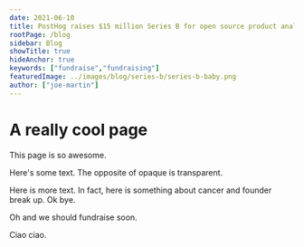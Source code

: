```yaml
---
date: 2021-06-10
title: PostHog raises $15 million Series B for open source product analytics
rootPage: /blog
sidebar: Blog
showTitle: true
hideAnchor: true
keywords: ["fundraise","fundraising"]
featuredImage: ../images/blog/series-b/series-b-baby.png
author: ["joe-martin"]
---
```


# A really cool page

This page is so awesome.

Here's some text. The opposite of opaque is transparent.

Here is more text. In fact, here is something about cancer and founder break up. Ok bye.

Oh and we should fundraise soon.

Ciao ciao.

